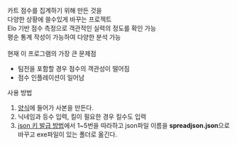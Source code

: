 카트 점수를 집계하기 위해 만든 것을<br>
다양한 상황에 쓸수있게 바꾸는 프로젝트<br>
Elo 기반 점수 측정으로 객관적인 실력의 정도를 확인 가능<br>
평순 통계 작성이 가능하여 다양한 분석 가능<br>
<br>
현재 이 프로그램의 가장 큰 문제점<br>

- 팀전을 포함할 경우 점수의 객관성이 떨어짐
- 점수 인플레이션이 일어남

사용 방법

1. [양식](https://docs.google.com/spreadsheets/d/1ivxhjaQ6Q4Z0Dx1_yf2j5I9GxV3LwQS_Bsn1tPeTrRM/edit#gid=544078275)에 들어가 사본을 만든다.
2. 닉네임과 등수 입력, 킬이 필요한 경우 킬수도 입력
3. [json 키 발급 방법](https://minimilab.tistory.com/37)에서 1~5번을 따라하고 json파일 이름을 **spreadjson.json**으로 바꾸고 exe파일이 있는 폴더로 옮긴다.
